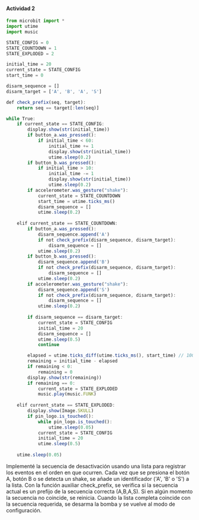 #### Actividad 2

``` js
from microbit import *
import utime
import music

STATE_CONFIG = 0
STATE_COUNTDOWN = 1
STATE_EXPLODED = 2

initial_time = 20
current_state = STATE_CONFIG
start_time = 0

disarm_sequence = []
disarm_target = ['A', 'B', 'A', 'S']

def check_prefix(seq, target):
    return seq == target[:len(seq)]

while True:
    if current_state == STATE_CONFIG:
        display.show(str(initial_time))
        if button_a.was_pressed():
            if initial_time < 60:
                initial_time += 1
                display.show(str(initial_time))
                utime.sleep(0.2)
        if button_b.was_pressed():
            if initial_time > 10:
                initial_time -= 1
                display.show(str(initial_time))
                utime.sleep(0.2)
        if accelerometer.was_gesture("shake"):
            current_state = STATE_COUNTDOWN
            start_time = utime.ticks_ms()
            disarm_sequence = []
            utime.sleep(0.2)
    
    elif current_state == STATE_COUNTDOWN:
        if button_a.was_pressed():
            disarm_sequence.append('A')
            if not check_prefix(disarm_sequence, disarm_target):
                disarm_sequence = []
            utime.sleep(0.2)
        if button_b.was_pressed():
            disarm_sequence.append('B')
            if not check_prefix(disarm_sequence, disarm_target):
                disarm_sequence = []
            utime.sleep(0.2)
        if accelerometer.was_gesture("shake"):
            disarm_sequence.append('S')
            if not check_prefix(disarm_sequence, disarm_target):
                disarm_sequence = []
            utime.sleep(0.2)
        
        if disarm_sequence == disarm_target:
            current_state = STATE_CONFIG
            initial_time = 20
            disarm_sequence = []
            utime.sleep(0.5)
            continue

        elapsed = utime.ticks_diff(utime.ticks_ms(), start_time) // 1000
        remaining = initial_time - elapsed
        if remaining < 0:
            remaining = 0
        display.show(str(remaining))
        if remaining == 0:
            current_state = STATE_EXPLODED
            music.play(music.FUNK)
    
    elif current_state == STATE_EXPLODED:
        display.show(Image.SKULL)
        if pin_logo.is_touched():
            while pin_logo.is_touched():
                utime.sleep(0.05)
            current_state = STATE_CONFIG
            initial_time = 20
            utime.sleep(0.5)
    
    utime.sleep(0.05)
```

Implementé la secuencia de desactivación usando una lista para registrar los eventos en el orden en que ocurren. Cada vez que se presiona el botón A, botón B o se detecta un shake, se añade un identificador ('A', 'B' o 'S') a la lista. Con la función auxiliar check_prefix, se verifica si la secuencia actual es un prefijo de la secuencia correcta (A,B,A,S). Si en algún momento la secuencia no coincide, se reinicia. Cuando la lista completa coincide con la secuencia requerida, se desarma la bomba y se vuelve al modo de configuración.

